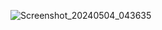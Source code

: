 ![Screenshot_20240504_043635](https://github.com/3mohamed-abdelfattah/Simple-Chess-Game/assets/142848460/07ce1037-fa01-4c8a-a1e9-c45871d8e2d1)
